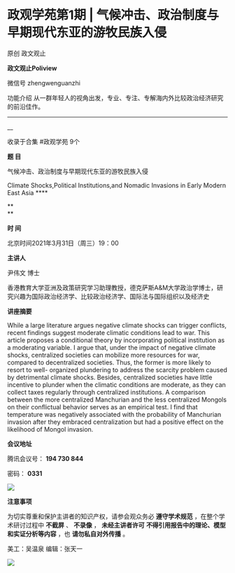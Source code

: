 

#  政观学苑第1期 | 气候冲击、政治制度与早期现代东亚的游牧民族入侵

原创 政文观止 

**政文观止Poliview** 

微信号 zhengwenguanzhi

功能介绍 从一群年轻人的视角出发，专业、专注、专解海内外比较政治经济研究的前沿佳作。

____

__

收录于合集 #政观学苑 9个

**题 目**

气候冲击、政治制度与早期现代东亚的游牧民族入侵  

Climate Shocks,Political Institutions,and Nomadic Invasions in Early Modern
East Asia ****

 **  
**

 **时 间**

北京时间2021年3月31日（周三）19：00

  

 **主讲人**

尹伟文 博士

香港教育大学亚洲及政策研究学习助理教授，德克萨斯A&M大学政治学博士，研究兴趣为国际政治经济学、比较政治经济学、国际法与国际组织以及经济史

  

 **讲座摘要**

While a large literature argues negative climate shocks can trigger conflicts,
recent findings suggest moderate climatic conditions lead to war. This article
proposes a conditional theory by incorporating political institution as a
moderating variable. I argue that, under the impact of negative climate
shocks, centralized societies can mobilize more resources for war, compared to
decentralized societies. Thus, the former is more likely to resort to well-
organized plundering to address the scarcity problem caused by detrimental
climate shocks. Besides, centralized societies have little incentive to
plunder when the climatic conditions are moderate, as they can collect taxes
regularly through centralized institutions. A comparison between the more
centralized Manchurian and the less centralized Mongols on their conflictual
behavior serves as an empirical test. I find that temperature was negatively
associated with the probability of Manchurian invasion after they embraced
centralization but had a positive effect on the likelihood of Mongol invasion.

  

 **会议地址**

腾讯会议号： **194 730 844**

密码： **0331**

![](images/149/2.png)

**注意事项**

为切实尊重和保护主讲者的知识产权，请参会观众务必 **遵守学术规范** ，在整个学术研讨过程中 **不截屏** 、 **不录像** ，
**未经主讲者许可** **不得引用报告中的理论、模型和实证分析等内容** ，也 **请勿私自对外传播** 。

  

美工：吴温泉 编辑：张天一  

  

![](images/149/3.jpeg)

  

